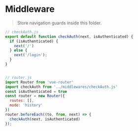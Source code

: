 Middleware
=======

> Store navigation guards inside this folder.

```js
// checkAuth.js
export default function checkAuth(next, isAuthenticated) {
  if (isAuthenticated) {
    next('/')
  } else {
    next('/login');
  }
}


// router.js
import Router from 'vue-router'
import checkAuth from '../middlewares/checkAuth.js'
const isAuthenticated = true
const router = new Router({
  routes: [],
  mode: 'history'
})
router.beforeEach((to, from, next) => {
  checkAuth(next, isAuthenticated)
});
```

